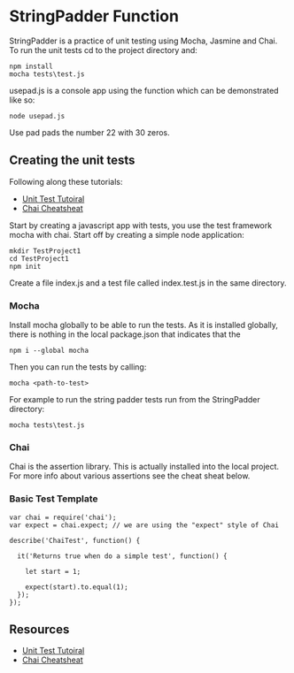 
# StringPadder Function

StringPadder is a practice of unit testing using Mocha, Jasmine and Chai. To run the unit tests cd to the project directory and:

```
npm install
mocha tests\test.js
```

usepad.js is a console app using the function which can be demonstrated like so:

```
node usepad.js
```

Use pad pads the number 22 with 30 zeros.

## Creating the unit tests

Following along these tutorials:

* [Unit Test Tutoiral](https://blog.logrocket.com/a-quick-and-complete-guide-to-mocha-testing-d0e0ea09f09d/)
* [Chai Cheatsheat](https://devhints.io/chai)

Start by creating a javascript app with tests, you use the test framework mocha with chai. Start off by creating a simple node application:

```
mkdir TestProject1
cd TestProject1
npm init
```

Create a file index.js and a test file called index.test.js in the same directory.

### Mocha

Install mocha globally to be able to run the tests. As it is installed globally, there is nothing in the local package.json that indicates that the 

```
npm i --global mocha
```
Then you can run the tests by calling:
```
mocha <path-to-test>
```
For example to run the string padder tests run from the StringPadder directory:
```
mocha tests\test.js
```
### Chai

Chai is the assertion library. This is actually installed into the local project. For more info about various assertions see the cheat sheat below.

### Basic Test Template
```
var chai = require('chai');
var expect = chai.expect; // we are using the "expect" style of Chai

describe('ChaiTest', function() {

  it('Returns true when do a simple test', function() {

    let start = 1;

    expect(start).to.equal(1);
  });  
});
```

## Resources

* [Unit Test Tutoiral](https://blog.logrocket.com/a-quick-and-complete-guide-to-mocha-testing-d0e0ea09f09d/)
* [Chai Cheatsheat](https://devhints.io/chai)
